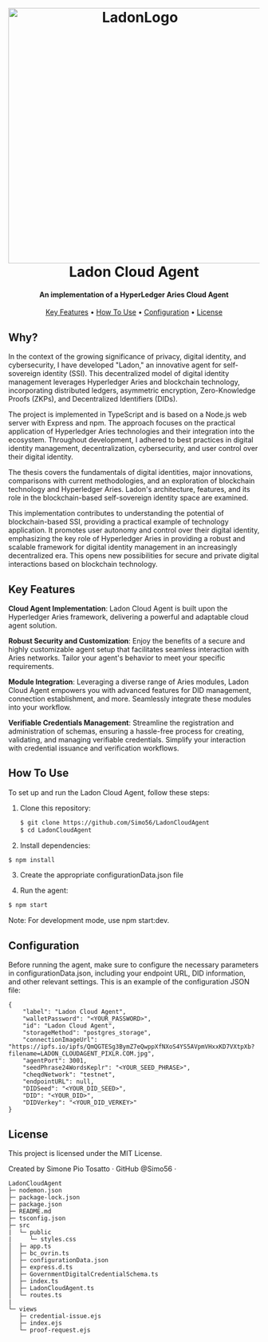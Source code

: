 <h1 align="center">
  <br>
  <img width="512" alt="LadonLogo" src="https://github.com/Simo56/LadonCloudAgent/assets/20564263/22c02a08-5ff9-4c09-b92a-8f581d18abc7">
  <br>
  Ladon Cloud Agent
  <br>

</h1>

<h4 align="center">An implementation of a HyperLedger Aries Cloud Agent</h4>

<p align="center">
  <a href="#key-features">Key Features</a> •
  <a href="#how-to-use">How To Use</a> •
  <a href="#configuration">Configuration</a> •
  <a href="#license">License</a>
</p>

## Why?
In the context of the growing significance of privacy, digital identity, and cybersecurity, I have developed "Ladon," an innovative agent for self-sovereign identity (SSI). This decentralized model of digital identity management leverages Hyperledger Aries and blockchain technology, incorporating distributed ledgers, asymmetric encryption, Zero-Knowledge Proofs (ZKPs), and Decentralized Identifiers (DIDs).

The project is implemented in TypeScript and is based on a Node.js web server with Express and npm. The approach focuses on the practical application of Hyperledger Aries technologies and their integration into the ecosystem. Throughout development, I adhered to best practices in digital identity management, decentralization, cybersecurity, and user control over their digital identity.

The thesis covers the fundamentals of digital identities, major innovations, comparisons with current methodologies, and an exploration of blockchain technology and Hyperledger Aries. Ladon's architecture, features, and its role in the blockchain-based self-sovereign identity space are examined.

This implementation contributes to understanding the potential of blockchain-based SSI, providing a practical example of technology application. It promotes user autonomy and control over their digital identity, emphasizing the key role of Hyperledger Aries in providing a robust and scalable framework for digital identity management in an increasingly decentralized era. This opens new possibilities for secure and private digital interactions based on blockchain technology.

## Key Features

<b>Cloud Agent Implementation</b>: Ladon Cloud Agent is built upon the Hyperledger Aries framework, delivering a powerful and adaptable cloud agent solution.

<b>Robust Security and Customization</b>: Enjoy the benefits of a secure and highly customizable agent setup that facilitates seamless interaction with Aries networks. Tailor your agent's behavior to meet your specific requirements.

<b>Module Integration</b>: Leveraging a diverse range of Aries modules, Ladon Cloud Agent empowers you with advanced features for DID management, connection establishment, and more. Seamlessly integrate these modules into your workflow.

<b>Verifiable Credentials Management</b>: Streamline the registration and administration of schemas, ensuring a hassle-free process for creating, validating, and managing verifiable credentials. Simplify your interaction with credential issuance and verification workflows.

## How To Use

To set up and run the Ladon Cloud Agent, follow these steps:

1. Clone this repository:
   ```bash
   $ git clone https://github.com/Simo56/LadonCloudAgent
   $ cd LadonCloudAgent
   ```
2. Install dependencies:

```bash
$ npm install
```

3. Create the appropriate configurationData.json file

4. Run the agent:

```bash
$ npm start
```

Note: For development mode, use npm start:dev.

## Configuration

Before running the agent, make sure to configure the necessary parameters in configurationData.json, including your endpoint URL, DID information, and other relevant settings.
This is an example of the configuration JSON file:

```
{
    "label": "Ladon Cloud Agent",
    "walletPassword": "<YOUR_PASSWORD>",
    "id": "Ladon Cloud Agent",
    "storageMethod": "postgres_storage",
    "connectionImageUrl": "https://ipfs.io/ipfs/QmQGTESg3BymZ7eQwppXfNXoS4YS5AVpmVHxxKD7VXtpXb?filename=LADON_CLOUDAGENT_PIXLR.COM.jpg",
    "agentPort": 3001,
    "seedPhrase24WordsKeplr": "<YOUR_SEED_PHRASE>",
    "cheqdNetwork": "testnet",
    "endpointURL": null,
    "DIDSeed": "<YOUR_DID_SEED>",
    "DID": "<YOUR_DID>",
    "DIDVerkey": "<YOUR_DID_VERKEY>"
}
```

## License

This project is licensed under the MIT License.

Created by Simone Pio Tosatto ·
GitHub @Simo56 ·

```
LadonCloudAgent
├─ nodemon.json
├─ package-lock.json
├─ package.json
├─ README.md
├─ tsconfig.json
├─ src
|  └─ public
|     └─ styles.css
│  ├─ app.ts
│  ├─ bc_ovrin.ts
│  ├─ configurationData.json
│  ├─ express.d.ts
│  ├─ GovernmentDigitalCredentialSchema.ts
│  ├─ index.ts
│  ├─ LadonCloudAgent.ts
│  └─ routes.ts
|
└─ views
   ├─ credential-issue.ejs
   ├─ index.ejs
   └─ proof-request.ejs

```
